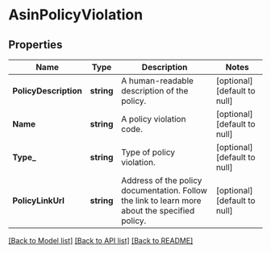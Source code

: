 # AsinPolicyViolation

## Properties
Name | Type | Description | Notes
------------ | ------------- | ------------- | -------------
**PolicyDescription** | **string** | A human-readable description of the policy. | [optional] [default to null]
**Name** | **string** | A policy violation code. | [optional] [default to null]
**Type_** | **string** | Type of policy violation. | [optional] [default to null]
**PolicyLinkUrl** | **string** | Address of the policy documentation. Follow the link to learn more about the specified policy. | [optional] [default to null]

[[Back to Model list]](../README.md#documentation-for-models) [[Back to API list]](../README.md#documentation-for-api-endpoints) [[Back to README]](../README.md)

